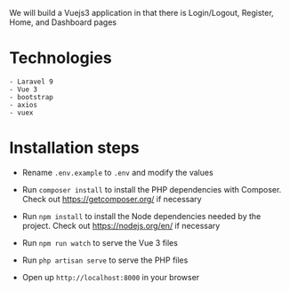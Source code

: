
We will build a Vuejs3 application in that there is Login/Logout, Register, Home, and Dashboard pages



# Technologies
    - Laravel 9
    - Vue 3
    - bootstrap
    - axios
    - vuex

# Installation steps 

-   Rename `.env.example` to `.env` and modify the values

-   Run `composer install` to install the PHP dependencies with Composer. Check out <https://getcomposer.org/> if necessary

-   Run `npm install` to install the Node dependencies needed by the project. Check out <https://nodejs.org/en/> if necessary


-   Run `npm run watch` to serve the Vue 3 files

-   Run `php artisan serve` to serve the PHP files

-   Open up `http://localhost:8000` in your browser
